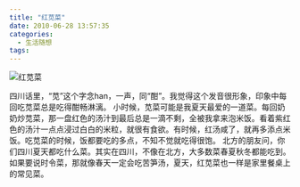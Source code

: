 ```yaml
---
title: "红苋菜"
date: 2010-06-28 13:57:35
categories:
  - 生活随想
tags:
---
```


![红苋菜](../../../images/2010/e7baa2e88b8be88f9c.jpg "红苋菜") 

四川话里，“苋”这个字念han，一声，同“酣”。我觉得这个发音很形象，印象中每回吃苋菜总是吃得酣畅淋漓。 小时候，苋菜可能是我夏天最爱的一道菜。每回奶奶炒苋菜，那一盘红色的汤汁到最后总是一滴不剩，全被我拿来泡米饭。看着紫红色的汤汁一点点浸过白白的米粒，就很有食欲。有时候，红汤咸了，就再多添点米饭。吃苋菜的时候，饭都要吃的多点，不知不觉就吃得很饱。 北方的朋友问，你们四川夏天都吃什么菜。其实在四川，不像在北方，大多数菜春夏秋冬都能吃到。如果要说时令菜，那就像春天一定会吃苦笋汤，夏天，红苋菜也一样是家里餐桌上的常见菜。